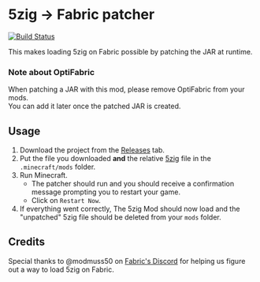 # 5zig -> Fabric patcher
[![Build Status](https://travis-ci.org/5zig-reborn/5zig-fabric.svg?branch=master)](https://travis-ci.org/5zig-reborn/5zig-fabric)

This makes loading 5zig on Fabric possible by patching the JAR at runtime.

### Note about OptiFabric
When patching a JAR with this mod, please remove OptiFabric from your mods.  
You can add it later once the patched JAR is created.

## Usage
1. Download the project from the [Releases](https://github.com/5zig-reborn/5zig-fabric/releases) tab.
2. Put the file you downloaded **and** the relative [5zig](https://github.com/5zig-reborn/The-5zig-Mod) file in
the `.minecraft/mods` folder.
3. Run Minecraft.
    * The patcher should run and you should receive a confirmation message prompting you to restart your game.
    * Click on `Restart Now`.
4. If everything went correctly, The 5zig Mod should now load and the "unpatched" 5zig file should be deleted
from your `mods` folder.

## Credits
Special thanks to @modmuss50 on [Fabric's Discord](https://discord.gg/v6v4pMv) for helping us figure out a way
to load 5zig on Fabric.